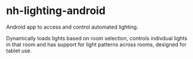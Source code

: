# nh-lighting-android
Android app to access and control automated lighting.

Dynamically loads lights based on room selection, controls indivdual lights in that room and has support for light patterns across rooms, designed for tablet use.
